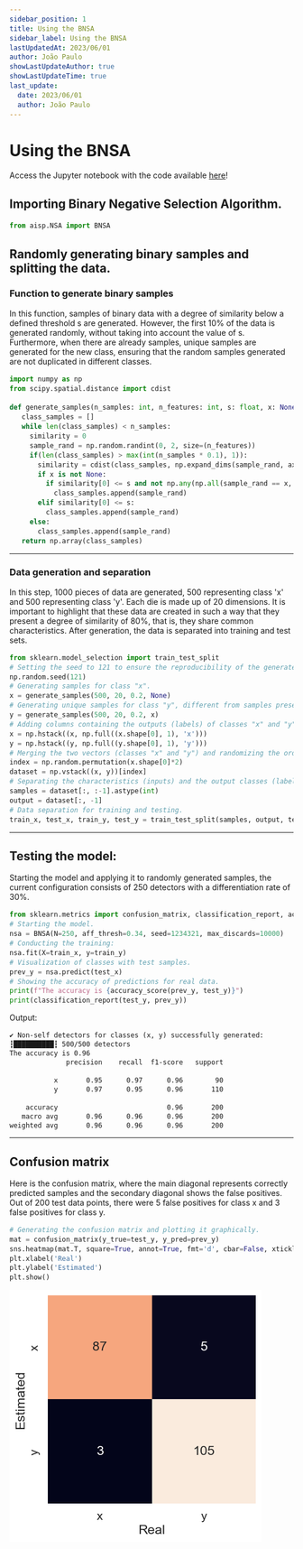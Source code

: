 ```yaml
---
sidebar_position: 1
title: Using the BNSA
sidebar_label: Using the BNSA
lastUpdatedAt: 2023/06/01
author: João Paulo
showLastUpdateAuthor: true
showLastUpdateTime: true
last_update:
  date: 2023/06/01
  author: João Paulo
---
```


# Using the BNSA

Access the Jupyter notebook with the code available [here](https://github.com/AIS-Package/aisp/blob/main/examples/BNSA/example_with_randomly_generated_dataset-en.ipynb)!

## Importing Binary Negative Selection Algorithm.

```python
from aisp.NSA import BNSA
```
## Randomly generating binary samples and splitting the data.
### Function to generate binary samples

In this function, samples of binary data with a degree of similarity below a defined threshold s are generated. However, the first 10% of the data is generated randomly, without taking into account the value of s. Furthermore, when there are already samples, unique samples are generated for the new class, ensuring that the random samples generated are not duplicated in different classes.

```python
import numpy as np
from scipy.spatial.distance import cdist

def generate_samples(n_samples: int, n_features: int, s: float, x: None):
   class_samples = []
   while len(class_samples) < n_samples:
     similarity = 0
     sample_rand = np.random.randint(0, 2, size=(n_features))
     if(len(class_samples) > max(int(n_samples * 0.1), 1)):
       similarity = cdist(class_samples, np.expand_dims(sample_rand, axis=0), metric='hamming')[0, :]
       if x is not None:
         if similarity[0] <= s and not np.any(np.all(sample_rand == x, axis=1)):
           class_samples.append(sample_rand)
       elif similarity[0] <= s:
         class_samples.append(sample_rand)
     else:
       class_samples.append(sample_rand)
   return np.array(class_samples)
```

---

### Data generation and separation

In this step, 1000 pieces of data are generated, 500 representing class 'x' and 500 representing class 'y'. Each die is made up of 20 dimensions. It is important to highlight that these data are created in such a way that they present a degree of similarity of 80%, that is, they share common characteristics. After generation, the data is separated into training and test sets.

```python
from sklearn.model_selection import train_test_split
# Setting the seed to 121 to ensure the reproducibility of the generated data.
np.random.seed(121)
# Generating samples for class "x".
x = generate_samples(500, 20, 0.2, None)
# Generating unique samples for class "y", different from samples present in class "x".
y = generate_samples(500, 20, 0.2, x)
# Adding columns containing the outputs (labels) of classes "x" and "y".
x = np.hstack((x, np.full((x.shape[0], 1), 'x')))
y = np.hstack((y, np.full((y.shape[0], 1), 'y')))
# Merging the two vectors (classes "x" and "y") and randomizing the order of the samples.
index = np.random.permutation(x.shape[0]*2)
dataset = np.vstack((x, y))[index]
# Separating the characteristics (inputs) and the output classes (labels).
samples = dataset[:, :-1].astype(int)
output = dataset[:, -1]
# Data separation for training and testing.
train_x, test_x, train_y, test_y = train_test_split(samples, output, test_size=0.2, random_state=1234321)

```

---

## Testing the model:

Starting the model and applying it to randomly generated samples, the current configuration consists of 250 detectors with a differentiation rate of 30%.

```python
from sklearn.metrics import confusion_matrix, classification_report, accuracy_score
# Starting the model.
nsa = BNSA(N=250, aff_thresh=0.34, seed=1234321, max_discards=10000)
# Conducting the training:
nsa.fit(X=train_x, y=train_y)
# Visualization of classes with test samples.
prev_y = nsa.predict(test_x)
# Showing the accuracy of predictions for real data.
print(f"The accuracy is {accuracy_score(prev_y, test_y)}")
print(classification_report(test_y, prev_y))
```

Output:
```
✔ Non-self detectors for classes (x, y) successfully generated:  ┇██████████┇ 500/500 detectors
The accuracy is 0.96
              precision    recall  f1-score   support

           x       0.95      0.97      0.96        90
           y       0.97      0.95      0.96       110

    accuracy                           0.96       200
   macro avg       0.96      0.96      0.96       200
weighted avg       0.96      0.96      0.96       200
```

---

##  Confusion matrix

Here is the confusion matrix, where the main diagonal represents correctly predicted samples and the secondary diagonal shows the false positives. Out of 200 test data points, there were 5 false positives for class x and 3 false positives for class y.

```python
# Generating the confusion matrix and plotting it graphically.
mat = confusion_matrix(y_true=test_y, y_pred=prev_y)
sns.heatmap(mat.T, square=True, annot=True, fmt='d', cbar=False, xticklabels=nsa.classes, yticklabels=nsa.classes)
plt.xlabel('Real')
plt.ylabel('Estimated')
plt.show()
```

![](../../assets/matrixBNSA.png)